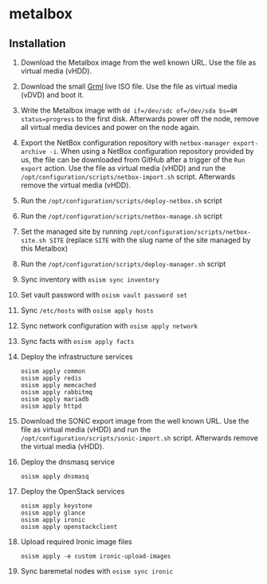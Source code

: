 # metalbox

## Installation

1. Download the Metalbox image from the well known URL. Use the file as virtual
   media (vHDD).
2. Download the small [Grml](https://grml.org/download/) live ISO file. Use the
   file as virtual media (vDVD) and boot it.
3. Write the Metalbox image with `dd if=/dev/sdc of=/dev/sda bs=4M status=progress` to
   the first disk. Afterwards power off the node, remove all virtual media devices and
   power on the node again.
4. Export the NetBox configuration repository with `netbox-manager export-archive -i`.
   When using a NetBox configuration repository provided by us, the file can be downloaded
   from GitHub after a trigger of the `Run export` action. Use the file  as virtual
   media (vHDD) and run the `/opt/configuration/scripts/netbox-import.sh` script.
   Afterwards remove the virtual media (vHDD).
5. Run the `/opt/configuration/scripts/deploy-netbox.sh` script
6. Run the `/opt/configuration/scripts/netbox-manage.sh` script
7. Set the managed site by running `/opt/configuration/scripts/netbox-site.sh SITE`
   (replace `SITE` with the slug name of the site managed by this Metalbox)
8. Run the `/opt/configuration/scripts/deploy-manager.sh` script
9. Sync inventory with `osism sync inventory`
10. Set vault password with `osism vault password set`
11. Sync `/etc/hosts` with `osism apply hosts`
12. Sync network configuration with `osism apply network`
13. Sync facts with `osism apply facts`
14. Deploy the infrastructure services

    ```
    osism apply common
    osism apply redis
    osism apply memcached
    osism apply rabbitmq
    osism apply mariadb
    osism apply httpd
    ```

15. Download the SONiC export image from the well known URL. Use the file as
    virtual media (vHDD) and run the `/opt/configuration/scripts/sonic-import.sh`
    script. Afterwards remove the virtual media (vHDD).

16. Deploy the dnsmasq service

    ```
    osism apply dnsmasq
    ```

17. Deploy the OpenStack services

    ```
    osism apply keystone
    osism apply glance
    osism apply ironic
    osism apply openstackclient
    ```

18. Upload required Ironic image files

    ```
    osism apply -e custom ironic-upload-images
    ```

19. Sync baremetal nodes with `osism sync ironic`
